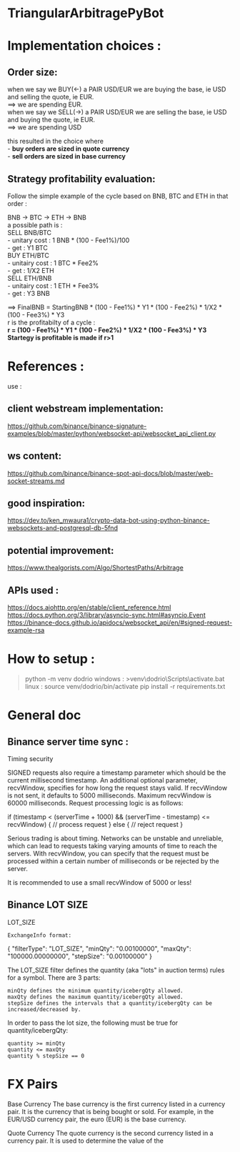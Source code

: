 # TriangularArbitragePyBot
# Implementation choices :

## Order size:
when we say we BUY(<-) a PAIR USD/EUR we are buying the base, ie USD and selling the quote, ie EUR.  
==> we are spending EUR.  
when we say we SELL(->) a PAIR USD/EUR we are selling the base, ie USD and buying the quote, ie EUR.  
==> we are spending USD  

this resulted in the choice where   
    - **buy orders are sized in quote currency**  
    - **sell orders are sized in base currency**  

## Strategy profitability evaluation:
Follow the simple example of the cycle based on BNB, BTC and ETH in that order :  

BNB -> BTC -> ETH -> BNB              
a possible path is :  
SELL BNB/BTC  
    - unitary cost : 1 BNB * (100 - Fee1%)/100  
    - get : Y1 BTC  
BUY ETH/BTC  
    - unitairy cost : 1 BTC * Fee2%  
    - get : 1/X2 ETH  
SELL ETH/BNB  
    - unitairy cost : 1 ETH * Fee3%  
    - get : Y3 BNB  

==> FinalBNB = StartingBNB * (100 - Fee1%) * Y1 * (100 - Fee2%) * 1/X2 * (100 - Fee3%) * Y3  
r is the profitabilty of a cycle :  
**r = (100 - Fee1%) * Y1 * (100 - Fee2%) * 1/X2 * (100 - Fee3%) * Y3**    
**Startegy is profitable is made if r>1**       

# References :
use : 
## client webstream implementation:
https://github.com/binance/binance-signature-examples/blob/master/python/websocket-api/websocket_api_client.py

## ws content:
https://github.com/binance/binance-spot-api-docs/blob/master/web-socket-streams.md

## good inspiration:
https://dev.to/ken_mwaura1/crypto-data-bot-using-python-binance-websockets-and-postgresql-db-5fnd

## potential improvement:
https://www.thealgorists.com/Algo/ShortestPaths/Arbitrage

## APIs used :
https://docs.aiohttp.org/en/stable/client_reference.html
https://docs.python.org/3/library/asyncio-sync.html#asyncio.Event
https://binance-docs.github.io/apidocs/websocket_api/en/#signed-request-example-rsa

# How to setup :
>python -m venv dodrio
windows : >venv\dodrio\Scripts\activate.bat
linux :
>source venv/dodrio/bin/activate
>pip install -r requirements.txt

# General doc
## Binance server time sync : 
Timing security

SIGNED requests also require a timestamp parameter which should be the current millisecond timestamp.
An additional optional parameter, recvWindow, specifies for how long the request stays valid.
    If recvWindow is not sent, it defaults to 5000 milliseconds.
    Maximum recvWindow is 60000 milliseconds.
Request processing logic is as follows:

  if (timestamp < (serverTime + 1000) && (serverTime - timestamp) <= recvWindow) {
    // process request
  } else {
    // reject request
  }

Serious trading is about timing. Networks can be unstable and unreliable, which can lead to requests taking varying amounts of time to reach the servers. With recvWindow, you can specify that the request must be processed within a certain number of milliseconds or be rejected by the server.

It is recommended to use a small recvWindow of 5000 or less!

## Binance LOT SIZE
LOT_SIZE

    ExchangeInfo format:

  {
    "filterType": "LOT_SIZE",
    "minQty": "0.00100000",
    "maxQty": "100000.00000000",
    "stepSize": "0.00100000"
  }

The LOT_SIZE filter defines the quantity (aka "lots" in auction terms) rules for a symbol. There are 3 parts:

    minQty defines the minimum quantity/icebergQty allowed.
    maxQty defines the maximum quantity/icebergQty allowed.
    stepSize defines the intervals that a quantity/icebergQty can be increased/decreased by.

In order to pass the lot size, the following must be true for quantity/icebergQty:

    quantity >= minQty
    quantity <= maxQty
    quantity % stepSize == 0

# FX Pairs
Base Currency
The base currency is the first currency listed in a currency pair. It is the currency that is being bought or sold. For example, in the EUR/USD currency pair, the euro (EUR) is the base currency.

Quote Currency
The quote currency is the second currency listed in a currency pair. It is used to determine the value of the 